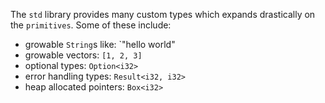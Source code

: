 The `std` library provides many custom types which expands drastically on the
`primitives`. Some of these include:
- growable `String`s like: `"hello world"
- growable vectors: `[1, 2, 3]`
- optional types: `Option<i32>`
- error handling types: `Result<i32, i32>`
- heap allocated pointers: `Box<i32>`
